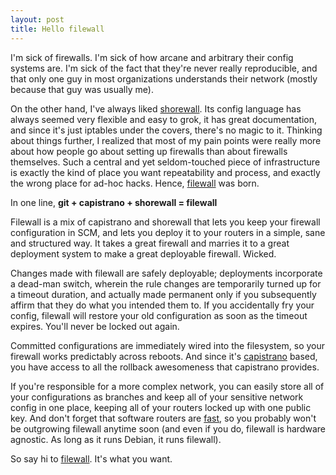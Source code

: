 ```yaml
---
layout: post
title: Hello filewall
---
```


I'm sick of firewalls. I'm sick of how arcane and arbitrary their config systems are. I'm sick of the fact that they're never really reproducible, and that only one guy in most organizations understands their network (mostly because that guy was usually me).

On the other hand, I've always liked [shorewall](http://shorewall.net). Its config language has always seemed very flexible and easy to grok, it has great documentation, and since it's just iptables under the covers, there's no magic to it. Thinking about things further, I realized that most of my pain points were really more about how people go about setting up firewalls than about firewalls themselves. Such a central and yet seldom-touched piece of infrastructure is exactly the kind of place you want repeatability and process, and exactly the wrong place for ad-hoc hacks. Hence, [filewall](http://github.com/well/filewall/) was born.

In one line, **git + capistrano + shorewall = filewall**

Filewall is a mix of capistrano and shorewall that lets you keep your firewall configuration in SCM, and lets you deploy it to your routers in a simple, sane and structured way. It takes a great firewall and marries it to a great deployment system to make a great deployable firewall. Wicked.

Changes made with filewall are safely deployable; deployments incorporate a dead-man switch, wherein the rule changes are temporarily turned up for a timeout duration, and actually made permanent only if you subsequently affirm that they do what you intended them to. If you accidentally fry your config, filewall will restore your old configuration as soon as the timeout expires. You'll never be locked out again.

Committed configurations are immediately wired into the filesystem, so your firewall works predictably across reboots. And since it's [capistrano](http://capify.org) based, you have access to all the rollback awesomeness that capistrano provides.

If you're responsible for a more complex network, you can easily store all of your configurations as branches and keep all of your sensitive network config in one place, keeping all of your routers locked up with one public key. And don't forget that software routers are [fast](http://freedomhec.pbworks.com/f/linux_ip_routers.pdf), so you probably won't be outgrowing filewall anytime soon (and even if you do, filewall is hardware agnostic. As long as it runs Debian, it runs filewall).

So say hi to [filewall](http://github.com/well/filewall/). It's what you want.
